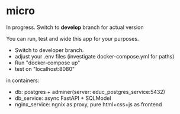 # micro

In progress. Switch to **develop** branch for actual version

You can run, test and wide this app for your purposes.

- Switch to developer branch.
- adjust your .env files (investigate docker-compose.yml for paths)
- Run "docker-compose up"
- test on "localhost:8080"

in containers:
- db: postgres + adminer(server: educ_postgres_service:5432)
- db_service: async FastAPI + SQLModel
- nginx_service: ngnix as proxy, pure html+css+js as frontend
